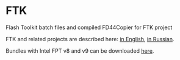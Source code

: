 FTK
===

Flash Toolkit batch files and compiled FD44Copier for FTK project

FTK and related projects are described here: [in English](http://hardforum.com/showthread.php?t=1726429), 
[in Russian](http://forums.overclockers.ru/viewtopic.php?f=25&t=447045).

Bundles with Intel FPT v8 and v9 can be downloaded [here](https://www.sendspace.com/folder/gszbrf).
